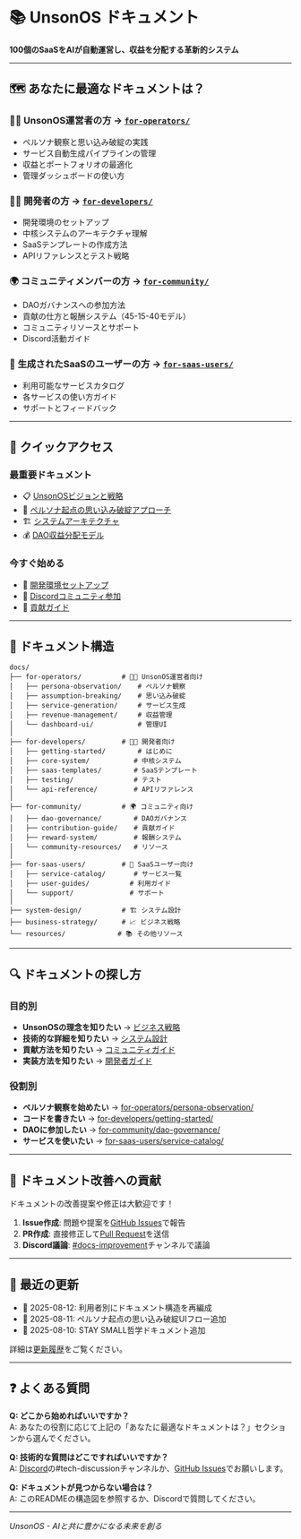 # 📚 UnsonOS ドキュメント

**100個のSaaSをAIが自動運営し、収益を分配する革新的システム**

---

## 🗺️ あなたに最適なドキュメントは？

### 👨‍💼 **UnsonOS運営者の方** → [`for-operators/`](./for-operators/)
- ペルソナ観察と思い込み破綻の実践
- サービス自動生成パイプラインの管理
- 収益とポートフォリオの最適化
- 管理ダッシュボードの使い方

### 👩‍💻 **開発者の方** → [`for-developers/`](./for-developers/)
- 開発環境のセットアップ
- 中核システムのアーキテクチャ理解
- SaaSテンプレートの作成方法
- APIリファレンスとテスト戦略

### 🌍 **コミュニティメンバーの方** → [`for-community/`](./for-community/)
- DAOガバナンスへの参加方法
- 貢献の仕方と報酬システム（45-15-40モデル）
- コミュニティリソースとサポート
- Discord活動ガイド

### 👤 **生成されたSaaSのユーザーの方** → [`for-saas-users/`](./for-saas-users/)
- 利用可能なサービスカタログ
- 各サービスの使い方ガイド
- サポートとフィードバック

---

## 🎯 クイックアクセス

### 最重要ドキュメント
- 📋 [UnsonOSビジョンと戦略](./business-strategy/executive-strategy-report.md)
- 🧠 [ペルソナ起点の思い込み破綻アプローチ](./for-operators/persona-observation/)
- 🏗️ [システムアーキテクチャ](./for-developers/core-system/architecture/)
- 💰 [DAO収益分配モデル](./for-community/dao-governance/)

### 今すぐ始める
- 🚀 [開発環境セットアップ](./for-developers/getting-started/setup-guide.md)
- 💬 [Discordコミュニティ参加](./for-community/community-resources/discord/)
- 📝 [貢献ガイド](./for-community/contribution-guide/)

---

## 📂 ドキュメント構造

```
docs/
├── for-operators/          # 👨‍💼 UnsonOS運営者向け
│   ├── persona-observation/    # ペルソナ観察
│   ├── assumption-breaking/    # 思い込み破綻
│   ├── service-generation/     # サービス生成
│   ├── revenue-management/     # 収益管理
│   └── dashboard-ui/           # 管理UI
│
├── for-developers/         # 👩‍💻 開発者向け
│   ├── getting-started/        # はじめに
│   ├── core-system/           # 中核システム
│   ├── saas-templates/        # SaaSテンプレート
│   ├── testing/               # テスト
│   └── api-reference/         # APIリファレンス
│
├── for-community/          # 🌍 コミュニティ向け
│   ├── dao-governance/        # DAOガバナンス
│   ├── contribution-guide/    # 貢献ガイド
│   ├── reward-system/         # 報酬システム
│   └── community-resources/   # リソース
│
├── for-saas-users/         # 👤 SaaSユーザー向け
│   ├── service-catalog/       # サービス一覧
│   ├── user-guides/          # 利用ガイド
│   └── support/              # サポート
│
├── system-design/          # 🏗️ システム設計
├── business-strategy/      # 📈 ビジネス戦略
└── resources/             # 📚 その他リソース
```

---

## 🔍 ドキュメントの探し方

### 目的別
- **UnsonOSの理念を知りたい** → [ビジネス戦略](./business-strategy/)
- **技術的な詳細を知りたい** → [システム設計](./system-design/)
- **貢献方法を知りたい** → [コミュニティガイド](./for-community/)
- **実装方法を知りたい** → [開発者ガイド](./for-developers/)

### 役割別
- **ペルソナ観察を始めたい** → [for-operators/persona-observation/](./for-operators/persona-observation/)
- **コードを書きたい** → [for-developers/getting-started/](./for-developers/getting-started/)
- **DAOに参加したい** → [for-community/dao-governance/](./for-community/dao-governance/)
- **サービスを使いたい** → [for-saas-users/service-catalog/](./for-saas-users/service-catalog/)

---

## 📝 ドキュメント改善への貢献

ドキュメントの改善提案や修正は大歓迎です！

1. **Issue作成**: 問題や提案を[GitHub Issues](https://github.com/Unson-LLC/unson_os/issues)で報告
2. **PR作成**: 直接修正して[Pull Request](https://github.com/Unson-LLC/unson_os/pulls)を送信
3. **Discord議論**: [#docs-improvement](https://discord.gg/wBaz7mpcjC)チャンネルで議論

---

## 🔄 最近の更新

- 📅 2025-08-12: 利用者別にドキュメント構造を再編成
- 📅 2025-08-11: ペルソナ起点の思い込み破綻UIフロー追加
- 📅 2025-08-10: STAY SMALL哲学ドキュメント追加

詳細は[更新履歴](./resources/changelog/)をご覧ください。

---

## ❓ よくある質問

**Q: どこから始めればいいですか？**  
A: あなたの役割に応じて上記の「あなたに最適なドキュメントは？」セクションから選んでください。

**Q: 技術的な質問はどこですればいいですか？**  
A: [Discord](https://discord.gg/wBaz7mpcjC)の#tech-discussionチャンネルか、[GitHub Issues](https://github.com/Unson-LLC/unson_os/issues)でお願いします。

**Q: ドキュメントが見つからない場合は？**  
A: このREADMEの構造図を参照するか、Discordで質問してください。

---

*UnsonOS - AIと共に豊かになる未来を創る*